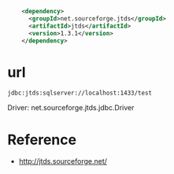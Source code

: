 ```xml
    <dependency>
      <groupId>net.sourceforge.jtds</groupId>
      <artifactId>jtds</artifactId>
      <version>1.3.1</version>
    </dependency>
```


# url
```
jdbc:jtds:sqlserver://localhost:1433/test
```


Driver: net.sourceforge.jtds.jdbc.Driver


# Reference
- http://jtds.sourceforge.net/
